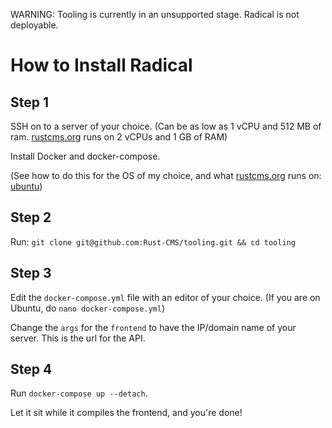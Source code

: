 WARNING: Tooling is currently in an unsupported stage. Radical is not deployable.

# How to Install Radical

## Step 1

SSH on to a server of your choice. (Can be as low as 1 vCPU and 512 MB of ram. [rustcms.org](http://rustcms.org) runs on 2 vCPUs and 1 GB of RAM)

Install Docker and docker-compose.

(See how to do this for the OS of my choice, and what [rustcms.org](http://rustcms.org) runs on: [ubuntu](https://docs.docker.com/engine/install/ubuntu/))

## Step 2

Run: `git clone git@github.com:Rust-CMS/tooling.git && cd tooling`

## Step 3

Edit the `docker-compose.yml` file with an editor of your choice. (If you are on Ubuntu, do `nano docker-compose.yml`)

Change the `args` for the `frontend` to have the IP/domain name of your server. This is the url for the API.

## Step 4

Run `docker-compose up --detach`.

Let it sit while it compiles the frontend, and you're done!
